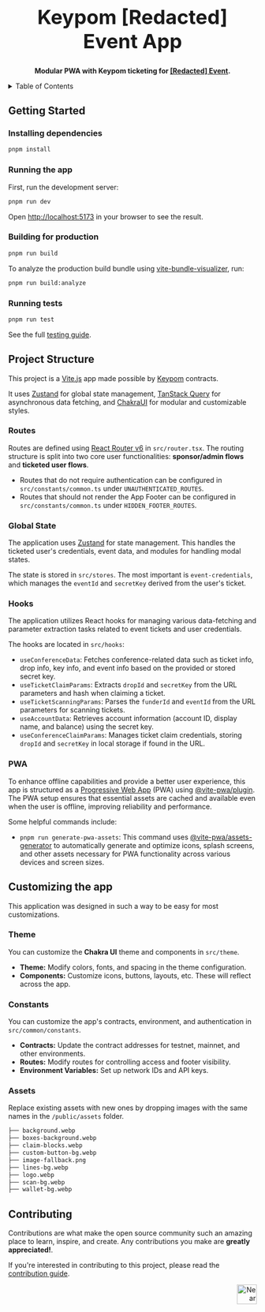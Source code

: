 <!-- markdownlint-disable MD014 -->
<!-- markdownlint-disable MD033 -->
<!-- markdownlint-disable MD041 -->
<!-- markdownlint-disable MD029 -->

<div align="center">

<h1 style="font-size: 2.5rem; font-weight: bold;">Keypom [Redacted] Event App</h1>

  <p>
    <strong>Modular PWA with Keypom ticketing for <a href="https://redactedbangkok.ai/" target="_blank">[Redacted] Event</a>.</strong>
  </p>

</div>

<details>
  <summary>Table of Contents</summary>

- [Getting Started](#getting-started)
  - [Installing dependencies](#installing-dependencies)
  - [Running the app](#running-the-app)
  - [Building for production](#building-for-production)
  - [Running tests](#running-tests)
- [Contributing](#contributing)

</details>

## Getting Started

### Installing dependencies

```bash
pnpm install
```

### Running the app

First, run the development server:

```bash
pnpm run dev
```

Open [http://localhost:5173](http://localhost:5173) in your browser to see the result.

### Building for production

```bash
pnpm run build
```

To analyze the production build bundle using [vite-bundle-visualizer](https://www.npmjs.com/package/vite-bundle-visualizer), run:

```bash
pnpm run build:analyze
```

### Running tests

```bash
pnpm run test
```

See the full [testing guide](./playwright-tests/README.md).

## Project Structure

This project is a [Vite.js](https://vitejs.dev/) app made possible by [Keypom](https://github.com/keypom/keypom) contracts.

It uses [Zustand](https://github.com/pmndrs/zustand) for global state management, [TanStack Query](https://github.com/TanStack/query) for asynchronous data fetching, and [ChakraUI](https://chakra-ui.com/) for modular and customizable styles.

### Routes

Routes are defined using [React Router v6](https://reactrouter.com/en/main) in `src/router.tsx`. The routing structure is split into two core user functionalities: **sponsor/admin flows** and **ticketed user flows**.

- Routes that do not require authentication can be configured in `src/constants/common.ts` under `UNAUTHENTICATED_ROUTES`.
- Routes that should not render the App Footer can be configured in `src/constants/common.ts` under `HIDDEN_FOOTER_ROUTES`.

### Global State

The application uses [Zustand](https://github.com/pmndrs/zustand) for state management. This handles the ticketed user's credentials, event data, and modules for handling modal states.

The state is stored in `src/stores`. The most important is `event-credentials`, which manages the `eventId` and `secretKey` derived from the user's ticket.

### Hooks

The application utilizes React hooks for managing various data-fetching and parameter extraction tasks related to event tickets and user credentials.

The hooks are located in `src/hooks`:

- `useConferenceData`: Fetches conference-related data such as ticket info, drop info, key info, and event info based on the provided or stored secret key.
- `useTicketClaimParams`: Extracts `dropId` and `secretKey` from the URL parameters and hash when claiming a ticket.
- `useTicketScanningParams`: Parses the `funderId` and `eventId` from the URL parameters for scanning tickets.
- `useAccountData`: Retrieves account information (account ID, display name, and balance) using the secret key.
- `useConferenceClaimParams`: Manages ticket claim credentials, storing `dropId` and `secretKey` in local storage if found in the URL.

### PWA

To enhance offline capabilities and provide a better user experience, this app is structured as a [Progressive Web App](https://developer.mozilla.org/en-US/docs/Web/Progressive_web_apps) (PWA) using [@vite-pwa/plugin](https://vite-pwa-org.netlify.app/). The PWA setup ensures that essential assets are cached and available even when the user is offline, improving reliability and performance.

Some helpful commands include:

- `pnpm run generate-pwa-assets`: This command uses [@vite-pwa/assets-generator](https://vite-pwa-org.netlify.app/assets-generator/) to automatically generate and optimize icons, splash screens, and other assets necessary for PWA functionality across various devices and screen sizes.

## Customizing the app

This application was designed in such a way to be easy for most customizations.

### Theme

You can customize the **Chakra UI** theme and components in `src/theme`.

- **Theme:** Modify colors, fonts, and spacing in the theme configuration.
- **Components:** Customize icons, buttons, layouts, etc. These will reflect across the app.

### Constants

You can customize the app's contracts, environment, and authentication in `src/common/constants`.

- **Contracts:** Update the contract addresses for testnet, mainnet, and other environments.
- **Routes:** Modify routes for controlling access and footer visibility.
- **Environment Variables:** Set up network IDs and API keys.

### Assets

Replace existing assets with new ones by dropping images with the same names in the `/public/assets` folder.

```txt
├── background.webp
├── boxes-background.webp
├── claim-blocks.webp
├── custom-button-bg.webp
├── image-fallback.png
├── lines-bg.webp
├── logo.webp
├── scan-bg.webp
├── wallet-bg.webp
```

## Contributing

Contributions are what make the open source community such an amazing place to learn, inspire, and create. Any contributions you make are **greatly appreciated!**.

If you're interested in contributing to this project, please read the [contribution guide](./CONTRIBUTING).

<div align="right">
<a href="https://nearbuilders.org" target="_blank">
<img
  src="https://builders.mypinata.cloud/ipfs/QmWt1Nm47rypXFEamgeuadkvZendaUvAkcgJ3vtYf1rBFj"
  alt="Near Builders"
  height="40"
/>
</a>
</div>
